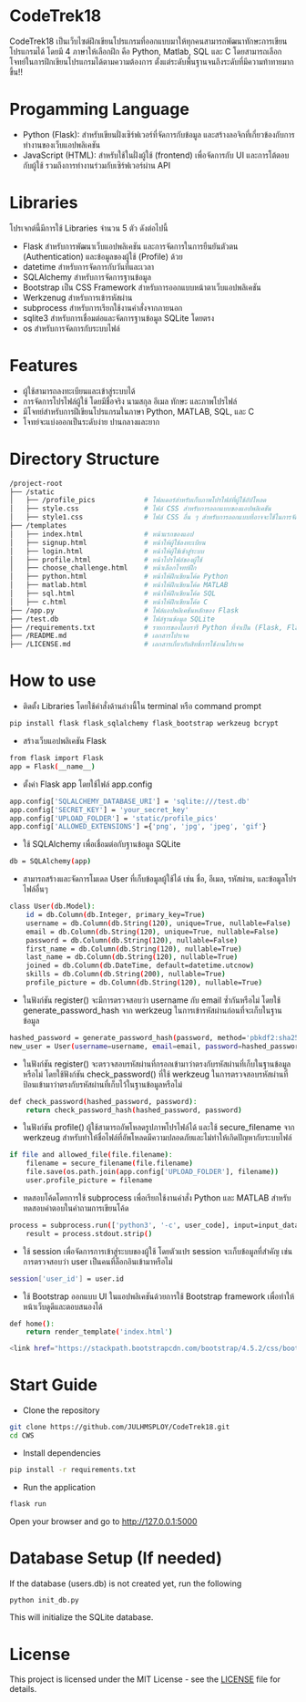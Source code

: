 # CodeTrek18
CodeTrek18 เป็นเว็บไซต์ฝึกเขียนโปรแกรมที่ออกแบบมาให้ทุกคนสามารถพัฒนาทักษะการเขียนโปรแกรมได้ โดยมี 4 ภาษาให้เลือกฝึก คือ Python, Matlab, SQL และ C โดยสามารถเลือกโจทย์ในการฝึกเขียนโปรแกรมได้ตามความต้องการ ตั้งแต่ระดับพื้นฐานจนถึงระดับที่มีความท้าทายมากขึ้น!!
# Progamming Language
- Python (Flask): สำหรับเขียนฝั่งเซิร์ฟเวอร์ที่จัดการกับข้อมูล และสร้างลอจิกที่เกี่ยวข้องกับการทำงานของเว็บแอปพลิเคชัน
- JavaScript (HTML): สำหรับใช้ในฝั่งผู้ใช้ (frontend) เพื่อจัดการกับ UI และการโต้ตอบกับผู้ใช้ รวมถึงการทำงานร่วมกับเซิร์ฟเวอร์ผ่าน API
# Libraries
โปรเจกต์นี้มีการใช้ Libraries จำนวน 5 ตัว ดังต่อไปนี้
- Flask สำหรับการพัฒนาเว็บแอปพลิเคชัน และการจัดการในการยืนยันตัวตน (Authentication) และข้อมูลของผู้ใช้ (Profile) ด้วย
- datetime สำหรับการจัดการกับวันที่และเวลา
- SQLAIchemy สำหรับการจัดการฐานข้อมูล
- Bootstrap เป็น CSS Framework สำหรับการออกแบบหน้าตาเว็บแอปพลิเคชัน
- Werkzenug สำหรับการเข้ารหัสผ่าน
- subprocess สำหรับการเรียกใช้งานคำสั่งจากภายนอก
- sqlite3 สำหรับการเชื่อมต่อและจัดการฐานข้อมูล SQLite โดยตรง
- os สำหรับการจัดการกับระบบไฟล์
# Features
- ผู้ใช้สามารถลงทะเบียนและเข้าสู่ระบบได้
- การจัดการโปรไฟล์ผู้ใช้ โดยมีชื่อจริง นามสกุล อีเมล ทักษะ และภาพโปรไฟล์
- มีโจทย์สำหรับการฝึเขียนโปรแกรมในภาษา Python, MATLAB, SQL, และ C
- โจทย์จะแบ่งออกเป็นระดับง่าย ปานกลางและยาก
# Directory Structure
```sh
/project-root
├── /static
│   ├── /profile_pics            # โฟลเดอร์สำหรับเก็บภาพโปรไฟล์ที่ผู้ใช้อัปโหลด
│   ├── style.css                # ไฟล์ CSS สำหรับการออกแบบของแอปพลิเคชัน
│   ├── style1.css               # ไฟล์ CSS อื่น ๆ สำหรับการออกแบบที่อาจจะใช้ในการจัดรูปแบบเพิ่มเติม
├── /templates
│   ├── index.html               # หน้าแรกของแอป
│   ├── signup.html              # หน้าให้ผู้ใช้ลงทะเบียน
│   ├── login.html               # หน้าให้ผู้ใช้เข้าสู่ระบบ
│   ├── profile.html             # หน้าโปรไฟล์ของผู้ใช้
│   ├── choose_challenge.html    # หน้าเลือกโจทย์ฝึก
│   ├── python.html              # หน้าให้ฝึกเขียนโค้ด Python
│   ├── matlab.html              # หน้าให้ฝึกเขียนโค้ด MATLAB
│   ├── sql.html                 # หน้าให้ฝึกเขียนโค้ด SQL
│   ├── c.html                   # หน้าให้ฝึกเขียนโค้ด C
├── /app.py                      # ไฟล์แอปพลิเคชันหลักของ Flask
├── /test.db                     # ไฟล์ฐานข้อมูล SQLite
├── /requirements.txt            # รายการของไลบรารี Python ที่จำเป็น (Flask, Flask-SQLAlchemy, Flask-Bootstrap, ฯลฯ)
├── /README.md                   # เอกสารโปรเจค
├── /LICENSE.md                  # เอกสารเกี่ยวกับสิทธิ์การใช้งานโปรเจค
```
# How to use  
- ติดตั้ง Libraries โดยใช้คำสั่งด้านล่างนี้ใน terminal หรือ command prompt
```sh 
pip install flask flask_sqlalchemy flask_bootstrap werkzeug bcrypt
```
- สร้างเว็บแอปพลิเคชัน Flask
```sh 
from flask import Flask
app = Flask(__name__)
```
- ตั้งค่า Flask app โดยใช้ไฟล์ app.config
```sh 
app.config['SQLALCHEMY_DATABASE_URI'] = 'sqlite:///test.db'  
app.config['SECRET_KEY'] = 'your_secret_key'  
app.config['UPLOAD_FOLDER'] = 'static/profile_pics'  
app.config['ALLOWED_EXTENSIONS'] ={'png', 'jpg', 'jpeg', 'gif'} 
```
- ใช้ SQLAlchemy เพื่อเชื่อมต่อกับฐานข้อมูล SQLite
```sh 
db = SQLAlchemy(app)
```
- สามารถสร้างและจัดการโมเดล User ที่เก็บข้อมูลผู้ใช้ได้ เช่น ชื่อ, อีเมล, รหัสผ่าน, และข้อมูลโปรไฟล์อื่นๆ
```sh 
class User(db.Model):
    id = db.Column(db.Integer, primary_key=True)
    username = db.Column(db.String(120), unique=True, nullable=False)
    email = db.Column(db.String(120), unique=True, nullable=False)
    password = db.Column(db.String(120), nullable=False)
    first_name = db.Column(db.String(120), nullable=True)
    last_name = db.Column(db.String(120), nullable=True)
    joined = db.Column(db.DateTime, default=datetime.utcnow)
    skills = db.Column(db.String(200), nullable=True)
    profile_picture = db.Column(db.String(120), nullable=True)
```
- ในฟังก์ชัน register() จะมีการตรวจสอบว่า username กับ email ซ้ำกันหรือไม่ โดยใช้ generate_password_hash จาก werkzeug ในการเข้ารหัสผ่านก่อนที่จะเก็บในฐานข้อมูล
```sh
hashed_password = generate_password_hash(password, method='pbkdf2:sha256')
new_user = User(username=username, email=email, password=hashed_password)
```
- ในฟังก์ชัน register() จะตรวจสอบรหัสผ่านที่กรอกเข้ามาว่าตรงกับรหัสผ่านที่เก็บในฐานข้อมูลหรือไม่ โดยใช้ฟังก์ชัน check_password() ที่ใช้ werkzeug ในการตรวจสอบรหัสผ่านที่ป้อนเข้ามาว่าตรงกับรหัสผ่านที่เก็บไว้ในฐานข้อมูลหรือไม่
```sh
def check_password(hashed_password, password):
    return check_password_hash(hashed_password, password)
```
- ในฟังก์ชัน profile() ผู้ใช้สามารถอัพโหลดรูปภาพโปรไฟล์ได้ และใช้ secure_filename จาก werkzeug สำหรับทำให้ชื่อไฟล์ที่อัพโหลดมีความปลอดภัยและไม่ทำให้เกิดปัญหากับระบบไฟล์
```sh
if file and allowed_file(file.filename):
    filename = secure_filename(file.filename)
    file.save(os.path.join(app.config['UPLOAD_FOLDER'], filename))
    user.profile_picture = filename
```
- ทดสอบโค้ดโดยการใช้ subprocess เพื่อเรียกใช้งานคำสั่ง Python และ MATLAB สำหรับทดสอบคำตอบในคำถามการเขียนโค้ด
```sh
process = subprocess.run(['python3', '-c', user_code], input=input_data, text=True, capture_output=True, timeout=5)
    result = process.stdout.strip()
```
- ใช้ session เพื่อจัดการการเข้าสู่ระบบของผู้ใช้ โดยตัวแปร session จะเก็บข้อมูลที่สำคัญ เช่น การตรวจสอบว่า user เป็นคนที่ล็อกอินเข้ามาหรือไม่
```sh
session['user_id'] = user.id
```
- ใช้ Bootstrap ออกแบบ UI ในแอปพลิเคชันด้วยการใช้ Bootstrap framework เพื่อทำให้หน้าเว็บดูดีและตอบสนองได้
```sh
def home():
    return render_template('index.html')
```
```sh
<link href="https://stackpath.bootstrapcdn.com/bootstrap/4.5.2/css/bootstrap.min.css" rel="stylesheet">
```
# Start Guide
- Clone the repository
```sh
git clone https://github.com/JULHMSPLOY/CodeTrek18.git
cd CWS
```
- Install dependencies
```sh
pip install -r requirements.txt
```
- Run the application
```sh
flask run
```
Open your browser and go to <http://127.0.0.1:5000>
# Database Setup (If needed)
If the database (users.db) is not created yet, run the following
```sh
python init_db.py
```
This will initialize the SQLite database.
# License
This project is licensed under the MIT License - see the [LICENSE](LICENSE.md) file for details.
